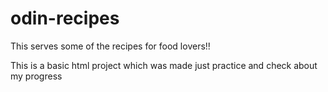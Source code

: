 # odin-recipes
This serves some of the recipes for food lovers!!

This is a basic html project which was made just practice and check about my progress